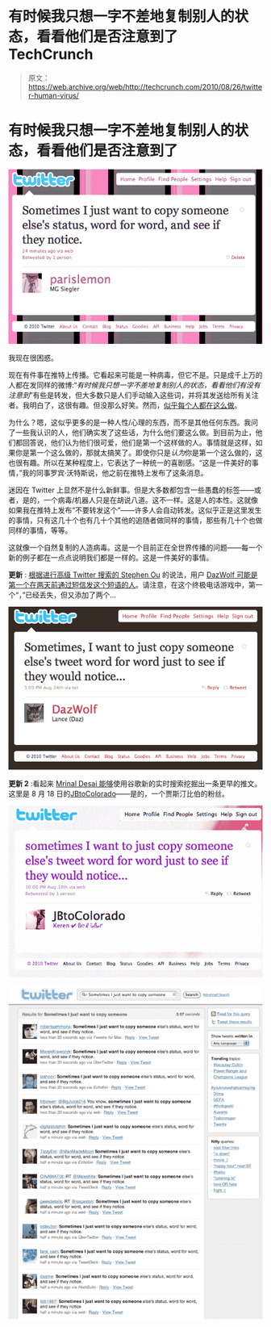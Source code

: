 # 有时候我只想一字不差地复制别人的状态，看看他们是否注意到了 TechCrunch

> 原文：<https://web.archive.org/web/http://techcrunch.com/2010/08/26/twitter-human-virus/>

# 有时候我只想一字不差地复制别人的状态，看看他们是否注意到了

![](img/8d782a8a78e3f0eddca8605cd0600120.png "Screen shot 2010-08-26 at 12.05.03 PM")

我现在很困惑。

现在有件事在推特上传播。它看起来可能是一种病毒，但它不是。只是成千上万的人都在发同样的微博:“*有时候我只想一字不差地复制别人的状态，看看他们有没有注意到*”有些是转发，但大多数只是人们手动输入这些词，并将其发送给所有关注者。我明白了，这很有趣。但没那么好笑。然而，[似乎每个人都在这么做](https://web.archive.org/web/20230202235507/http://search.twitter.com/search?q=Sometimes+I+just+want+to+copy+someone&result_type=recent)。

为什么？嗯，这似乎更多的是一种人性/心理的东西，而不是其他任何东西。我问了一些我认识的人，他们确实发了这些话，为什么他们要这么做。到目前为止，他们都回答说，他们认为他们很可爱，他们是第一个这样做的人。事情就是这样，如果你是第一个这么做的，那就太搞笑了。即使你只是*认为*你是第一个这么做的，这也很有趣。所以在某种程度上，它表达了一种统一的喜剧感。“这是一件美好的事情，”我的同事罗宾·沃特斯说，他之前在推特上发布了这条消息。

迷因在 Twitter 上显然不是什么新鲜事。但是大多数都包含一些愚蠢的标签——或者，是的，一个病毒/机器人只是在胡说八道。这不一样。这是人的本性。这就像如果我在推特上发布“不要转发这个”——许多人会自动转发。这似乎正是这里发生的事情，只有这几十个也有几十个其他的追随者做同样的事情，那些有几十个也做同样的事情，等等。

这就像一个自然复制的人造病毒。这是一个目前正在全世界传播的问题——每一个新的例子都在一点点说明我们都是一样的。这是一件美好的事情。

**更新** : [根据进行高级 Twitter 搜索的 Stephen Ou](https://web.archive.org/web/20230202235507/https://twitter.com/stephenou/status/22202901287) 的说法，用户 [DazWolf 可能是第一个在两天前通过短信发这个短语的人](https://web.archive.org/web/20230202235507/http://twitter.com/DazWolf/statuses/22035171561)。请注意，在这个终极电话游戏中，第一个“，”已经丢失，但又添加了两个…

![](img/97e272d3dc43c4241eb2234a8cdb581e.png "Screen shot 2010-08-26 at 12.26.19 PM")

**更新 2** :看起来 [Mrinal Desai 能够](https://web.archive.org/web/20230202235507/https://twitter.com/mrinaldesai/status/22205521833)使用谷歌新的实时搜索挖掘出一条更早的推文。这里是 8 月 18 日的[JBtoColorado](https://web.archive.org/web/20230202235507/http://twitter.com/JBtoColorado/status/21551372695)——是的，一个贾斯汀比伯的粉丝。

![](img/6e5ee87bf0d113758841de03ec4ce83c.png "Screen shot 2010-08-26 at 1.15.48 PM")

![](img/e3983aaf56acfc0532bb156bb6ec4709.png "22")